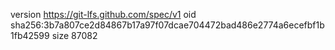 version https://git-lfs.github.com/spec/v1
oid sha256:3b7a807ce2d84867b17a97f07dcae704472bad486e2774a6ecefbf1b1fb42599
size 87082
